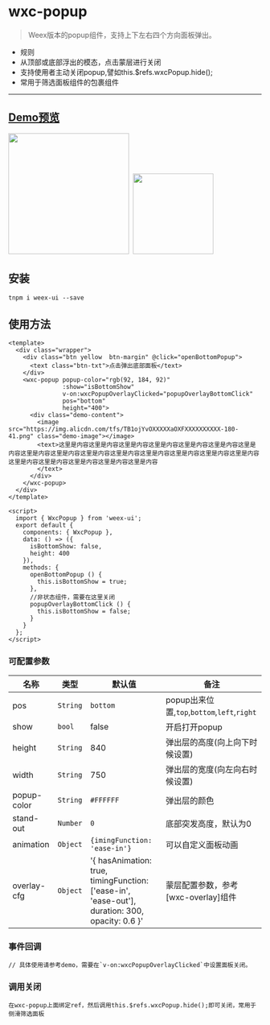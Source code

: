 # wxc-popup 

 > Weex版本的popup组件，支持上下左右四个方向面板弹出。
 
 - 规则
  - 从顶部或底部浮出的模态，点击蒙层进行关闭
  - 支持使用者主动关闭popup,譬如this.$refs.wxcPopup.hide();
  - 常用于筛选面板组件的包裹组件

-----

## [Demo预览](https://h5.m.taobao.com/trip/wxc-popup/index.html?_wx_tpl=https%3A%2F%2Fh5.m.taobao.com%2Ftrip%2Fwxc-popup%2Fdemo%2Findex.native-min.js)
<img src="https://gw.alipayobjects.com/zos/rmsportal/dVwxpFNdSYkNlkkzKzsD.gif" width="240"/>&nbsp;&nbsp;<img src="http://gtms04.alicdn.com/tfs/TB1_9v9SpXXXXcuXXXXXXXXXXXX-200-200.png" width="160"/>

## 安装

```
tnpm i weex-ui --save
```

## 使用方法

```
<template>
  <div class="wrapper">
    <div class="btn yellow  btn-margin" @click="openBottomPopup">
      <text class="btn-txt">点击弹出底部面板</text>
    </div>
    <wxc-popup popup-color="rgb(92, 184, 92)"
               :show="isBottomShow"
               v-on:wxcPopupOverlayClicked="popupOverlayBottomClick"
               pos="bottom"
               height="400">
      <div class="demo-content">
        <image src="https://img.alicdn.com/tfs/TB1ojYvOXXXXXaOXFXXXXXXXXXX-180-41.png" class="demo-image"></image>
        <text>这里是内容这里是内容这里是内容这里是内容这里是内容这里是内容这里是内容这里是内容这里是内容这里是内容这里是内容这里是内容这里是内容这里是内容这里是内容这里是内容这里是内容这里是内容这里是内容这里是内容
        </text>
      </div>
    </wxc-popup>
  </div>
</template>

<script>
  import { WxcPopup } from 'weex-ui';
  export default {
    components: { WxcPopup },
    data: () => ({
      isBottomShow: false,
      height: 400
    }),
    methods: {
      openBottomPopup () {
        this.isBottomShow = true;
      },
      //非状态组件，需要在这里关闭
      popupOverlayBottomClick () {
        this.isBottomShow = false;
      }
    }
  };
</script>
```

### 可配置参数

| 名称      | 类型     | 默认值   | 备注  |
|-------------|------------|--------|-----|
| pos | `String` | `bottom` | popup出来位置,`top`,`bottom`,`left`,`right`|
| show | `bool` | false | 开启打开popup  |
| height | `String` | 840 | 弹出层的高度(向上向下时候设置)  |
| width | `String` | 750 | 弹出层的宽度(向左向右时候设置)  |
| popup-color | `String` | `#FFFFFF` | 弹出层的颜色 |
| stand-out | `Number` | `0` | 底部突发高度，默认为0 |
| animation | `Object` | `{imingFunction: 'ease-in'}` | 可以自定义面板动画 |
| overlay-cfg | `Object` | '{ hasAnimation: true, timingFunction: ['ease-in', 'ease-out'], duration: 300, opacity: 0.6 }' |  蒙层配置参数，参考[wxc-overlay]组件|

### 事件回调

```
// 具体使用请参考demo，需要在`v-on:wxcPopupOverlayClicked`中设置面板关闭。
```

### 调用关闭

```
在wxc-popup上面绑定ref，然后调用this.$refs.wxcPopup.hide();即可关闭，常用于侧滑筛选面板
```
